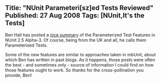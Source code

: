 Title: "NUnit Parameteri[sz]ed Tests Reviewed"
Published: 27 Aug 2008
Tags: [NUnit,It's the Tests]
---
Ben Hall has posted a <a href="http://blog.benhall.me.uk/2008/08/taking-look-at-nunit-25-alpha-3.html">nice summary</a> of the Parameterized Test Features in NUnit 2.5 Alpha-3. Of course, being from the UK and all, he calls them Parameterised Tests.

Some of the new features are similar to approaches taken in mbUnit, about which Ben has written in past blogs. As it happens, those posts were often the best - and sometimes only - source of information I could find on how those features ought to work. So thanks for the cross-pollination you provide, Ben!
